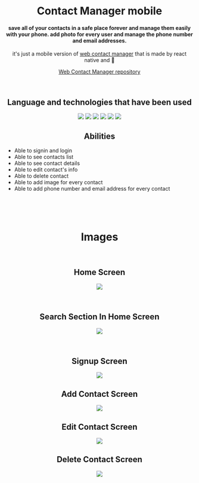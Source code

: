 <div align="center">

# Contact Manager mobile

#### save all of your contacts in a safe place forever and manage them easily with your phone. add photo for every user and manage the phone number and email addresses.

it's just a mobile version of [web contact manager](https://contact-manager-ecru.vercel.app) that is made by react native and 💖

[Web Contact Manager repository](https://github.com/AlirezaAbd-dev/Contact-Manager)

<br/>

## Language and technologies that have been used

![](https://img.shields.io/badge/JavaScript-323330?style=for-the-badge&logo=javascript&logoColor=F7DF1E)
![](https://img.shields.io/badge/TypeScript-007ACC?style=for-the-badge&logo=typescript&logoColor=white)
![](https://img.shields.io/badge/React-20232A?style=for-the-badge&logo=react&logoColor=61DAFB)
![](https://img.shields.io/badge/React_Native-20232A?style=for-the-badge&logo=react&logoColor=61DAFB)
![](https://img.shields.io/badge/Expo-1B1F23?style=for-the-badge&logo=expo&logoColor=white)
![](https://img.shields.io/badge/React_Query-FF4154?style=for-the-badge&logo=React_Query&logoColor=white)

## Abilities

<div align="left">

-  Able to signin and login
-  Able to see contacts list
-  Able to see contact details
-  Able to edit contact's info
-  Able to delete contact
-  Able to add image for every contact
-  Able to add phone number and email address for every contact

</div>

<br/>
<br/>
<br/>

# Images

<br/>

## Home Screen

![](images/Home.jpg)

<br/>

## Search Section In Home Screen

![](images/Search.jpg)

<br/>

## Signup Screen

![](images/Signup.jpg)
<br/>

## Add Contact Screen

![](images/AddContact.jpg)
<br/>

## Edit Contact Screen

![](images/EditContact.jpg)
<br/>

## Delete Contact Screen

![](images/DeleteContact.jpg)
